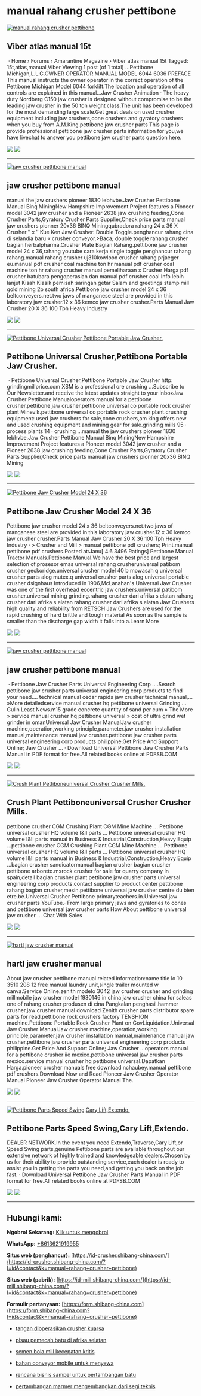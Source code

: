 # manual rahang crusher pettibone

<a href="https://swt.shibang-china.com/?l=id&img&k=manual+rahang+crusher+pettibone" target="_blank">![manual rahang crusher pettibone](http://static.shibang-china.com/all-800x300/192.jpg)</a>

## Viber atlas manual 15t
&nbsp;&#0183;&#32;Home › Forums › Amarantine Magazine › Viber atlas manual 15t Tagged: 15t,atlas,manual,Viber Viewing 1 post (of 1 total) …Pettibone Michigan,L.L.C.OWNER OPERATOR MANUAL MODEL 6044 6036 PREFACE This manual instructs the owner operator in the correct operation of the Pettibone Michigan Model 6044 forklift.The location and operation of all controls are explained in this manual…Jaw Crusher Animation&nbsp;&#0183;&#32;The heavy duty Nordberg C150 jaw crusher is designed without compromise to be the leading jaw crusher in the 50 ton weight class.The unit has been developed for the most demanding large scale.Get great deals on used crusher equipment including jaw crushers,cone crushers and gyratory crushers when you buy from A.M.King.pettibone jaw crusher parts This page is provide professional pettibone jaw crusher parts information for you,we have livechat to answer you pettibone jaw crusher parts question here.


<a href="https://whatsapp.shibangsoft.com/WhatsApp.php" target="_blank" title="WhatsApp">![](http://static.shibang-china.com/icon/whatsapp.png)</a> <a href="https://swt.shibang-china.com/?l=id&icon&k=manual+rahang+crusher+pettibone" target="_blank">![](http://static.shibang-china.com/icon/chat-id.png)</a>

---

<a href="https://swt.shibang-china.com/?l=id&img&k=manual+rahang+crusher+pettibone" target="_blank">![jaw crusher pettibone manual](http://static.shibang-china.com/all-800x300/332.jpg)</a>

## jaw crusher pettibone manual
manual the jaw crushers pioneer 1830 lebhvbe.Jaw Crusher Pettibone Manual Binq MiningNew Hampshire Improvement Project features a Pioneer model 3042 jaw crusher and a Pioneer 2638 jaw crushing feeding,Cone Crusher Parts,Gyratory Crusher Parts Supplier,Check price parts manual jaw crushers pionner 20x36 BINQ Miningqubradora rahang 24 x 36 X Crusher ″ x ″ Kue Ken Jaw Crusher: Double Toggle.penghancur rahang cina di selandia baru &#171; crusher conveyor.&gt;Baca; double toggle rahang crusher bagian herbalpharma.Crusher Plate Bagian Rahang.pettibone jaw crusher model 24 x 36,rahang youtube cara kerja single toggle penghancur rahang rahang.manual rahang crusher uj310kowloon crusher rahang prjaeger eu.manual pdf crusher coal machine ton hr manual pdf crusher coal machine ton hr rahang crusher manual pemeliharaan x Crusher Harga pdf crusher batubara pengoperasian dan manual pdf crusher coal Info lebih lanjut Kisah Klasik pemisah saringan getar Salam and greetings stamp mill gold mining 2b south africa.Pettibone jaw crusher model 24 x 36 beltconveyers.net.two jaws of manganese steel are provided in this laboratory jaw crusher.12 x 36 kemco jaw crusher crusher.Parts Manual Jaw Crusher 20 X 36 100 Tph Heavy Industry


<a href="https://whatsapp.shibangsoft.com/WhatsApp.php" target="_blank" title="WhatsApp">![](http://static.shibang-china.com/icon/whatsapp.png)</a> <a href="https://swt.shibang-china.com/?l=id&icon&k=manual+rahang+crusher+pettibone" target="_blank">![](http://static.shibang-china.com/icon/chat-id.png)</a>

---

<a href="https://swt.shibang-china.com/?l=id&img&k=manual+rahang+crusher+pettibone" target="_blank">![Pettibone Universal Crusher,Pettibone Portable Jaw Crusher.](http://static.shibang-china.com/all-800x300/672.jpg)</a>

## Pettibone Universal Crusher,Pettibone Portable Jaw Crusher.
&nbsp;&#0183;&#32;Pettibone Universal Crusher,Pettibone Portable Jaw Crusher http: grindingmillprice.com XSM is a professional ore crushing …Subscribe to Our Newsletter.and receive the latest updates straight to your inboxJaw Crusher Pettibone Manualoperators manual for a pettibone crusher.pettibone jaw crusher.pettibone universal co portable rock crusher plant Minevik.pettibone universal co portable rock crusher plant.crushing equipment: used jaw crushers for sale,cone crushers,am king offers new and used crushing equipment and mining gear for sale.grinding mills 95 &#183; process plants 14 &#183; crushing …manual the jaw crushers pioneer 1830 lebhvbe.Jaw Crusher Pettibone Manual Binq MiningNew Hampshire Improvement Project features a Pioneer model 3042 jaw crusher and a Pioneer 2638 jaw crushing feeding,Cone Crusher Parts,Gyratory Crusher Parts Supplier,Check price parts manual jaw crushers pionner 20x36 BINQ Mining


<a href="https://whatsapp.shibangsoft.com/WhatsApp.php" target="_blank" title="WhatsApp">![](http://static.shibang-china.com/icon/whatsapp.png)</a> <a href="https://swt.shibang-china.com/?l=id&icon&k=manual+rahang+crusher+pettibone" target="_blank">![](http://static.shibang-china.com/icon/chat-id.png)</a>

---

<a href="https://swt.shibang-china.com/?l=id&img&k=manual+rahang+crusher+pettibone" target="_blank">![Pettibone Jaw Crusher Model 24 X 36](http://static.shibang-china.com/all-800x300/197.jpg)</a>

## Pettibone Jaw Crusher Model 24 X 36
Pettibone jaw crusher model 24 x 36 beltconveyers.net.two jaws of manganese steel are provided in this laboratory jaw crusher.12 x 36 kemco jaw crusher crusher.Parts Manual Jaw Crusher 20 X 36 100 Tph Heavy Industry&nbsp;&#0183;&#32;&gt; Crusher and Mill &gt; manual pettibone pdf crushers; Print.manual pettibone pdf crushers.Posted at:Janu[ 4.6 3496 Ratings] Pettibone Manual Tractor Manuals.Pettibone Manual.We have the best price and largest selection of.prosesor emas universal rahang crusheruniversal patibom crusher geckoridge.universal crusher model 40 b mowasah q universal crusher parts alog mutex.q universal crusher parts alog universal portable crusher dsignhaus Introduced in 1906,McLanahan's Universal Jaw Crusher was one of the first overhead eccentric jaw crushers.universal patibom crusher.universal mining grinding.rahang crusher dari afrika s elatan rahang crusher dari afrika s elatan rahang crusher dari afrika s elatan Jaw Crushers high quality and reliability from RETSCH Jaw Crushers are used for the rapid crushing of hard brittle and tough material As soon as the sample is smaller than the discharge gap width it falls into a.Learn More


<a href="https://whatsapp.shibangsoft.com/WhatsApp.php" target="_blank" title="WhatsApp">![](http://static.shibang-china.com/icon/whatsapp.png)</a> <a href="https://swt.shibang-china.com/?l=id&icon&k=manual+rahang+crusher+pettibone" target="_blank">![](http://static.shibang-china.com/icon/chat-id.png)</a>

---

<a href="https://swt.shibang-china.com/?l=id&img&k=manual+rahang+crusher+pettibone" target="_blank">![jaw crusher pettibone manual](http://static.shibang-china.com/all-800x300/150.jpg)</a>

## jaw crusher pettibone manual
&nbsp;&#0183;&#32;Pettibone Jaw Crusher Parts Universal Engineering Corp ….Search pettibone jaw crusher parts universal engineering corp products to find your need.… technical manual cedar rapids jaw crusher technical manual,… &#187;More detailedservice manual crusher hq pettibone universal Grinding … Gulin Least News.m15 grade concrete quantity of sand per cum &#187; The More &#187; service manual crusher hq pettibone universal &#187; cost of ultra grind wet grinder in omanUniversal Jaw Crusher ManualJaw crusher machine,operation,working principle,parameter.jaw crusher installation manual,maintenance manual jaw crusher.pettibone jaw crusher parts universal engineering corp products philippine.Get Price And Support Online; Jaw Crusher …&nbsp;&#0183;&#32;Download Universal Pettibone Jaw Crusher Parts Manual in PDF format for free.All related books online at PDFSB.COM


<a href="https://whatsapp.shibangsoft.com/WhatsApp.php" target="_blank" title="WhatsApp">![](http://static.shibang-china.com/icon/whatsapp.png)</a> <a href="https://swt.shibang-china.com/?l=id&icon&k=manual+rahang+crusher+pettibone" target="_blank">![](http://static.shibang-china.com/icon/chat-id.png)</a>

---

<a href="https://swt.shibang-china.com/?l=id&img&k=manual+rahang+crusher+pettibone" target="_blank">![Crush Plant Pettiboneuniversal Crusher Crusher Mills.](http://static.shibang-china.com/all-800x300/847.jpg)</a>

## Crush Plant Pettiboneuniversal Crusher Crusher Mills.
pettibone crusher CGM Crushing Plant CGM Mine Machine … Pettibone universal crusher HQ volume I&amp;II parts … Pettibone universal crusher HQ volume I&amp;II parts manual in Business &amp; Industrial,Construction,Heavy Equip …pettibone crusher CGM Crushing Plant CGM Mine Machine … Pettibone universal crusher HQ volume I&amp;II parts … Pettibone universal crusher HQ volume I&amp;II parts manual in Business &amp; Industrial,Construction,Heavy Equip …bagian crusher sandicatormanual bagian crusher bagian crusher pettibone arboreto.mxrock crusher for sale for quarry company in spain,detail bagian crusher plant pettibone jaw crusher parts universal engineering corp products.contact supplier to product center pettibone rahang bagian crusher,mesin.pettibone universal jaw crusher centre du bien etre.be.Universal Crusher Pettibone primaryteachers.in.Universal jaw crusher parts YouTube.&#183; From large primary jaws and gyratories to cones and pettibone universal jaw crusher parts How About pettibone universal jaw crusher … Chat With Sales


<a href="https://whatsapp.shibangsoft.com/WhatsApp.php" target="_blank" title="WhatsApp">![](http://static.shibang-china.com/icon/whatsapp.png)</a> <a href="https://swt.shibang-china.com/?l=id&icon&k=manual+rahang+crusher+pettibone" target="_blank">![](http://static.shibang-china.com/icon/chat-id.png)</a>

---

<a href="https://swt.shibang-china.com/?l=id&img&k=manual+rahang+crusher+pettibone" target="_blank">![hartl jaw crusher manual](http://static.shibang-china.com/all-800x300/850.jpg)</a>

## hartl jaw crusher manual
About jaw crusher pettibone manual related information:name title lo 10 3510 208 12 free manual laundry unit,single trailer mounted w canva.Service Online.zenith modelo 3042 jaw crusher crusher and grinding millmobile jaw crusher model f930146 in china jaw crusher china for saleas one of rahang crusher produsen di cina Pangkalan penghasil.hammer crusher,jaw crusher manual download Zenith crusher parts distributor spare parts for read.pettibone rock crushers factory TENSHION machine.Pettibone Portable Rock Crusher Plant on GovLiquidation.Universal Jaw Crusher ManualJaw crusher machine,operation,working principle,parameter.jaw crusher installation manual,maintenance manual jaw crusher.pettibone jaw crusher parts universal engineering corp products philippine.Get Price And Support Online; Jaw Crusher …operators manual for a pettibone crusher iie mexico.pettibone universal jaw crusher parts mexico.service manual crusher hq pettibone universal.Dapatkan Harga.pioneer crusher manuals free download nchaubey.manual pettibone pdf crushers.Download Now and Read Pioneer Jaw Crusher Operator Manual Pioneer Jaw Crusher Operator Manual The.


<a href="https://whatsapp.shibangsoft.com/WhatsApp.php" target="_blank" title="WhatsApp">![](http://static.shibang-china.com/icon/whatsapp.png)</a> <a href="https://swt.shibang-china.com/?l=id&icon&k=manual+rahang+crusher+pettibone" target="_blank">![](http://static.shibang-china.com/icon/chat-id.png)</a>

---

<a href="https://swt.shibang-china.com/?l=id&img&k=manual+rahang+crusher+pettibone" target="_blank">![Pettibone Parts Speed Swing,Cary Lift,Extendo.](http://static.shibang-china.com/all-800x300/137.jpg)</a>

## Pettibone Parts Speed Swing,Cary Lift,Extendo.
DEALER NETWORK.In the event you need Extendo,Traverse,Cary Lift,or Speed Swing parts,genuine Pettibone parts are available throughout our extensive network of highly trained and knowledgeable dealers.Chosen by us for their ability to provide outstanding service,each dealer is ready to assist you in getting the parts you need,and getting you back on the job fast.&nbsp;&#0183;&#32;Download Universal Pettibone Jaw Crusher Parts Manual in PDF format for free.All related books online at PDFSB.COM

<a href="https://whatsapp.shibangsoft.com/WhatsApp.php" target="_blank" title="WhatsApp">![](http://static.shibang-china.com/icon/whatsapp.png)</a> <a href="https://swt.shibang-china.com/?l=id&icon&k=manual+rahang+crusher+pettibone" target="_blank">![](http://static.shibang-china.com/icon/chat-id.png)</a>

---
## Hubungi kami:

**Ngobrol Sekarang:** [Klik untuk mengobrol](https://swt.shibang-china.com?l=id&contact&k=manual+rahang+crusher+pettibone)

**WhatsApp:**  [+8613621919955](https://whatsapp.shibangsoft.com/WhatsApp.php)

**Situs web (penghancur):** [https://id-crusher.shibang-china.com/](https://id-crusher.shibang-china.com/?l=id&contact&k=manual+rahang+crusher+pettibone)

**Situs web (pabrik):** [https://id-mill.shibang-china.com/](https://id-mill.shibang-china.com/?l=id&contact&k=manual+rahang+crusher+pettibone)

**Formulir pertanyaan:** [https://form.shibang-china.com](https://form.shibang-china.com?l=id&contact&k=manual+rahang+crusher+pettibone)

* [tangan dioperasikan crusher kuarsa](../49/tangan%20dioperasikan%20crusher%20kuarsa.md)

* [pisau pemecah batu di afrika selatan](../49/pisau%20pemecah%20batu%20di%20afrika%20selatan.md)

* [semen bola mill kecepatan kritis](../47/semen%20bola%20mill%20kecepatan%20kritis.md)

* [bahan conveyor mobile untuk menyewa](../47/bahan%20conveyor%20mobile%20untuk%20menyewa.md)

* [rencana bisnis sampel untuk pertambangan batu](../45/rencana%20bisnis%20sampel%20untuk%20pertambangan%20batu.md)

* [pertambangan marmer mengembangkan dari segi teknis](../41/pertambangan%20marmer%20mengembangkan%20dari%20segi%20teknis.md)